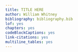 ```yaml
---
title: TITLE HERE
author: William Whitney
bibliography: bibliography.bib
lof: yes
chapters: yes
codeBlockCaptions: yes
link-citations: yes
multiline_tables: yes
---
```

